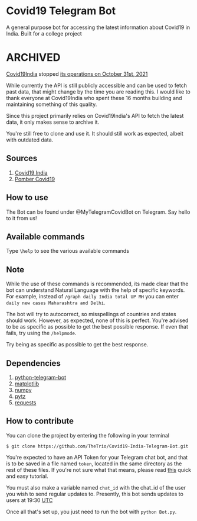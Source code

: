# Covid19 Telegram Bot
A general purpose bot for accessing the latest information about Covid19 in India. Built for a college project

# ARCHIVED

[Covid19India](https://github.com/covid19india) stopped [its operations on October 31st, 2021](https://blog.covid19india.org/2021/08/07/end/)

While currently the API is still publicly accessible and can be used to fetch past data, that might change by the time you are reading this. I would like to thank everyone at Covid19India who spent these 16 months building and maintaining something of this quality. 

Since this project primarily relies on Covid19India's API to fetch the latest data, it only makes sense to archive it. 

You're still free to clone and use it. It should still work as expected, albeit with outdated data.

## Sources
 
1. [Covid19 India](https://github.com/covid19india/api)
2. [Pomber Covid19](https://github.com/pomber/covid19)
 
## How to use
 
 The Bot can be found under @MyTelegramCovidBot on Telegram. Say hello to it from us!

## Available commands 

Type `\help` to see the various available commands

## Note

While the use of these commands is recommended, its made clear that the bot can understand Natural Language with the help of specific keywords. For example, instead of `/graph daily India total UP MH` you can enter `daily new cases Maharashtra and Delhi`. 

The bot will try to autocorrect, so misspellings of countries and states should work. However, as expected, none of this is perfect. You're advised to be as specific as possible to get the best possible response. If even that fails, try using the `/helpmode`.

Try being as specific as possible to get the best response.

## Dependencies

1. [python-telegram-bot](https://python-telegram-bot.org/)
2. [matplotlib](https://matplotlib.org/)
3. [numpy](https://numpy.org/)
4. [pytz](https://pypi.org/project/pytz/)
5. [requests](https://requests.readthedocs.io/en/master/)

 ## How to contribute
 
 You can clone the project by entering the following in your terminal
 
 ```
 $ git clone https://github.com/TheTrio/Covid19-India-Telegram-Bot.git
 ```

You're expected to have an API Token for your Telegram chat bot, and that is to be saved in a file named `token`, located in the same directory as the rest of these files. If you're not sure what that means, please read [this](https://www.siteguarding.com/en/how-to-get-telegram-bot-api-token) quick and easy tutorial.

You must also make a variable named `chat_id` with the chat_id of the user you wish to send regular updates to. Presently, this bot sends updates to users at 19:30 [UTC](time.is/utc)

Once all that's set up, you just need to run the bot with `python Bot.py`. 
